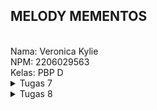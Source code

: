 <h2> MELODY MEMENTOS </h2><br>
Nama: Veronica Kylie<br>
NPM: 2206029563 <br>
Kelas: PBP D <br>

<details>
<summary>Tugas 7</summary>

### 1. Apa perbedaan utama antara stateless dan stateful widget dalam konteks pengembangan aplikasi Flutter?
Perbedaan utama antara stateless dan stateful widget adalah kebisaannya untuk diubah setelah diubah setelah dibuat. Stateless widget bersifat immutable, yaitu setelah diciptakan objeknya, propertinya tidak dapat diubah. Di sisi lain, stateful widget bersifat mutable, yaitu dapat berubah setelah dibuat. Jika ada perubahan, stateful widget akan melakukan rebuild untuk menerapkan perubahan yang terjadi.

### 2. Sebutkan seluruh widget yang kamu gunakan untuk menyelesaikan tugas ini dan jelaskan fungsinya masing-masing.
- MaterialApp: widget yang menginisialisasi projek flutter dan menjadi parent dari semua widget lain
- Scaffold: widget yang memberikan stuktur dasar untuk aplikasinya
- AppBar: widget yang memiliki fungsi seperti navbar
- Text: widget untuk menampilkan tulisan
- SingleChildScrollView: widget yang membuat tampilan aplikasi dapat di-scroll jika ukurannya melebihi ukuran screen
- Padding: widget yang memberikan padding (jarak antara margin dan content)
- Column: widget untuk menampilkan children-nya dalam secara vertikal
- GridView.count: widget untuk menciptakan tampilan seperti tabel dengan jumlah kolom yang ditentukan
- Material: widget yang berguna untuk mengatur background, dalam kasus ini mengatur background dari ItemCard
- InkWell: widget yang membuat ItemCard merespon terhadap sentuhan
- ScaffoldMessenger: widget yang berfungsi menyediakan API untuk memunculkan snackbar
- SnackBar: widget untuk memunculkan pesan singkat di bagian bawah layar untuk periode waktu singkat
- Container: widget untuk menampung isi dari ItemCard
- Center: widget yang berfungsi untuk memposisikan children-nya ditengah
- Icon: widget yang berguna untuk menampilkan ikon
- MyHomePage: widget untuk tampilan utama dari aplikasi

### 3. Jelaskan bagaimana cara kamu mengimplementasikan checklist di atas secara step-by-step (bukan hanya sekadar mengikuti tutorial)
Pertama untuk membuat sebuah program Flutter baru saya menjalankan perintah `flutter create melody_mementos`. Kemudian untuk membuat tiga tombol sederhana, saya membuat file baru bernama menu.dart. Di file tersebut saya membuat class MyHomePage yang membuat widget Scaffold sebagai struktur dasar aplikasi saya. Disitu saya menambahkan AppBar yang mengandung judul aplikasi saya. Kemudian di body scaffold saya wrap semua dalam SingleChildScrollView agar halaman dapat di scroll dan di dalamnya saya isi dengan berbagai widget yang saya butuhkan. Untuk menampilkan button itu sendiri saya menggunakan GridView.count dan diisi properti children dengan ketiga tombol yang merupakan objek dari ItemCard. Di dalam class MyHomePage saya membuat sebuah list yang isinya adalah objek Item untuk tiap tombol yang ingin dibuat. Pada class Item dinyatakan 3 atribut, yaitu nama, icon, color (background color button).
Dalam Class ItemCard, akan dibuat sebuah widget material dengan child sebuah widget InkWell. Widget inilah yang dapat membuat button menjadi responsive. Properti onTap diisi dengan sebuah fungsi yang memunculkan sebuah SnackBar dengan pesan sesuai permintaan tugas. Kemudian child dari InkWell ini diisi sebuah Container yang memuat icon dan tulisan dengan memanfaatkan widget Icon dan Text.
Pertanyaan pada README saya jawab dengan mencari informasi dari internet dan dokumentasi flutter.
Bagian bonus dikerjakan dengan mengisi atribut color dengan warna button yang diinginkan saat pembuatan objek Item. Lalu, atribut ini akan dipanggil sebagai isi dari properti color pada widget Material di ItemCard.

</details>

<details>
<summary>Tugas 8</summary>

### 1. Jelaskan perbedaan antara Navigator.push() dan Navigator.pushReplacement(), disertai dengan contoh mengenai penggunaan kedua metode tersebut yang tepat!
Navigator.push() digunakan untuk menampilkan halaman baru dan menambahkannya di atas stack halaman-halaman sebelumnya. Ketika pengguna menekan tombol back, pengguna akan kembali ke halaman sebelumnya. Contoh penggunaan Navigator.push() adalah saat berpindah dari halaman utama ke halaman tambah item baru pada tugas individu. Di sisi lain, Navigator.pushReplacement() menampilkan halaman baru dengan menggantikan halaman yang berada di paling atas. Dampaknya pengguna tidak dapat kembali ke halaman sebelumnya menggunakan tombol back. Contoh penggunaan Navigator.pushReplacement() adalah saat melakukan navigasi ke suatu halaman dari sidebar pada tugas individu. Selain itu, situasi yang cocok untuk menggunakan pushReplacement adalah saat pengguna berhasil login dan pindah ke halaman lain.

### 2. Jelaskan masing-masing layout widget pada Flutter dan konteks penggunaannya masing-masing!
1. Container: digunakan sebagai wadah untuk mengatur tata letak dan memberi styling pada elemen, misalnya padding dan margin.
2. Column: digunakan untuk mengatur elemen secara vertikal
3. Row: digunakan untuk mengatur elemen secara horizontal
4. Center: digunakan untuk mengatur posisi elemen ditengah
5. ListView: digunakan untuk membuat daftar yang bisa discroll
6. Stack: digunakan untuk menumpuk elemen di atas satu sama lain
7. Card: digunakan untuk menampung elemen-elemen lain untuk membuat tampilan seperti kartu
8. Expanded: digunakan untuk mengatur bagian yang mengisi ruang kosong pada Row atau Column
9. Sizedbox: digunakan untuk mengatur ukuran tinggi dan lebar sebuh widget
10. GridView: digunakan untuk menampilkan elemen dengan bentuk tabel
11. Align: digunakan untuk mengatur posisi align dari child terhadap elemen parentnya
12. Padding: digunakan untuk menambahkan padding di sekeliling elemen child
13. Transform: digunakan untuk mengubah ukuran dan posisi elemen child

### 3. Sebutkan apa saja elemen input pada form yang kamu pakai pada tugas kali ini dan jelaskan mengapa kamu menggunakan elemen input tersebut!
Elemen input yang digunakan pada form tugas ini adalah TextFormField. Saya menggunakan elemen input ini karena semua input yang diminta dari pengguna berupa teks dan jenis elemen input ini cocok untuk input teks.

### 4. Bagaimana penerapan clean architecture pada aplikasi Flutter?
Penerapan clean architecture pada Flutter berarti membagi aplikasi menjadi beberapa lapisan, yaitu:
- Lapisan logika bisnis: merupakan lapisan yang berisi model dan logika bisnis. Flutter biasa menggunakan BLoC (Business Logic Component), Provider, atau Redux untuk mengelola logika bisnis.
- Lapisan data: lapisan yang berhubungan dengan pemanggilan API, basis data, penyimpanan lokal, dan sumber data eksternal lainnya
- Lapisan presentation: merupakan lapisan yang mengatur penggunaan widget untuk membuat tampilan UI 
 
### 5. Jelaskan bagaimana cara kamu mengimplementasikan checklist di atas secara step-by-step! (bukan hanya sekadar mengikuti tutorial)
Untuk membuat halaman form baru, saya membuat folder baru bernama screens dan di dalamnya saya membuat file baru bernama shoplist_form.dart. Lalu, file menu.dart saya pindahkan ke folder itu. Pada 
file shoplist_form.dart saya membuat sebuah class baru dan didalamnya membuat tampilannya dengan berbagai widget. Form dibuat dengan widget Form dan inputnya menggunakan TextFormField. Lalu, atribut/propertinya saya isi sesuai kebutuhan. Untuk membuat validasi input, saya menggunakan properti onChanged yang akan mengambil data yang diinput ke dalam sebuah variabel. Lalu, properti validator diisi dengan memastikan tidak kosong atau null. Validasi input pada field jumlah ditambahkan dengan memastikan inputnya angka menggunakan int.tryParse.
Selanjutnya, saya membuat save button dengan widget ElevatedButton dan pada properti onPressed akan dijalankan fungsi untuk memunculkan pop up item berhasil disimpan. Pop up dibuat dengan widget AlertDialog
Selanjutnya, pada menu.dart saya menambahkan di properti onTap pada card yang dibuat. Saya menambahkan ketentuan jika nama item yang dipencet adalah "Tambah Item", maka akan menjalankan push halaman form tambah item.
Terakhir untuk left drawer, saya lakukan dengan membuat folder baru bernama widgets. Disitu saya menambahkan file baru bernama left_drawer.dart. Kemudian, saya menggunakan widget ListTile untuk membuat opsi halaman utama dan tambah item. Di dalam properti onTap, saya menambahkan function untuk mengarahkan ke halaman yang sesuai.
</details>
